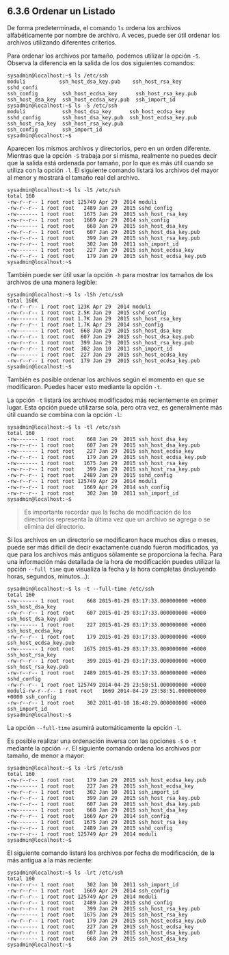 ## 6.3.6 Ordenar un Listado
De forma predeterminada, el comando `ls` ordena los archivos alfabéticamente por nombre de archivo. A veces, puede ser útil ordenar los archivos utilizando diferentes criterios.

Para ordenar los archivos por tamaño, podemos utilizar la opción `-S`. Observa la diferencia en la salida de los dos siguientes comandos:

```shell-session
sysadmin@localhost:~$ ls /etc/ssh                               
moduli           ssh_host_dsa_key.pub    ssh_host_rsa_key     sshd_confi
ssh_config        ssh_host_ecdsa_key      ssh_host_rsa_key.pub        
ssh_host_dsa_key  ssh_host_ecdsa_key.pub  ssh_import_id               
sysadmin@localhost:~$ ls -S /etc/ssh                                   
moduli            ssh_host_dsa_key      ssh_host_ecdsa_key            
sshd_config       ssh_host_dsa_key.pub  ssh_host_ecdsa_key.pub         
ssh_host_rsa_key  ssh_host_rsa_key.pub                                 
ssh_config        ssh_import_id                                        
sysadmin@localhost:~$
```

Aparecen los mismos archivos y directorios, pero en un orden diferente. Mientras que la opción `-S` trabaja por sí misma, realmente no puedes decir que la salida está ordenada por tamaño, por lo que es más útil cuando se utiliza con la opción `-l`. El siguiente comando listará los archivos del mayor al menor y mostrará el tamaño real del archivo.

```shell-session
sysadmin@localhost:~$ ls -lS /etc/ssh                                  
total 160                                                             
-rw-r--r-- 1 root root 125749 Apr 29  2014 moduli                      
-rw-r--r-- 1 root root   2489 Jan 29  2015 sshd_config                
-rw------- 1 root root   1675 Jan 29  2015 ssh_host_rsa_key            
-rw-r--r-- 1 root root   1669 Apr 29  2014 ssh_config                  
-rw------- 1 root root    668 Jan 29  2015 ssh_host_dsa_key           
-rw-r--r-- 1 root root    607 Jan 29  2015 ssh_host_dsa_key.pub       
-rw-r--r-- 1 root root    399 Jan 29  2015 ssh_host_rsa_key.pub       
-rw-r--r-- 1 root root    302 Jan 10  2011 ssh_import_id               
-rw------- 1 root root    227 Jan 29  2015 ssh_host_ecdsa_key         
-rw-r--r-- 1 root root    179 Jan 29  2015 ssh_host_ecdsa_key.pub     
sysadmin@localhost:~$
```

También puede ser útil usar la opción `-h` para mostrar los tamaños de los archivos de una manera legible:

```shell-session
sysadmin@localhost:~$ ls -lSh /etc/ssh                                
total 160K                                                             
-rw-r--r-- 1 root root 123K Apr 29  2014 moduli                        
-rw-r--r-- 1 root root 2.5K Jan 29  2015 sshd_config                   
-rw------- 1 root root 1.7K Jan 29  2015 ssh_host_rsa_key              
-rw-r--r-- 1 root root 1.7K Apr 29  2014 ssh_config                   
-rw------- 1 root root  668 Jan 29  2015 ssh_host_dsa_key              
-rw-r--r-- 1 root root  607 Jan 29  2015 ssh_host_dsa_key.pub          
-rw-r--r-- 1 root root  399 Jan 29  2015 ssh_host_rsa_key.pub          
-rw-r--r-- 1 root root  302 Jan 10  2011 ssh_import_id           
-rw------- 1 root root  227 Jan 29  2015 ssh_host_ecdsa_key           
-rw-r--r-- 1 root root  179 Jan 29  2015 ssh_host_ecdsa_key.pub      
sysadmin@localhost:~$
```

También es posible ordenar los archivos según el momento en que se modificaron. Puedes hacer esto mediante la opción `-t`.

La opción `-t` listará los archivos modificados más recientemente en primer lugar. Esta opción puede utilizarse sola, pero otra vez, es generalmente más útil cuando se combina con la opción `-l`:

```shell-session
sysadmin@localhost:~$ ls -tl /etc/ssh                                 
total 160                                                             
-rw------- 1 root root    668 Jan 29  2015 ssh_host_dsa_key            
-rw-r--r-- 1 root root    607 Jan 29  2015 ssh_host_dsa_key.pub        
-rw------- 1 root root    227 Jan 29  2015 ssh_host_ecdsa_key          
-rw-r--r-- 1 root root    179 Jan 29  2015 ssh_host_ecdsa_key.pub     
-rw------- 1 root root   1675 Jan 29  2015 ssh_host_rsa_key            
-rw-r--r-- 1 root root    399 Jan 29  2015 ssh_host_rsa_key.pub       
-rw-r--r-- 1 root root   2489 Jan 29  2015 sshd_config                
-rw-r--r-- 1 root root 125749 Apr 29  2014 moduli                      
-rw-r--r-- 1 root root   1669 Apr 29  2014 ssh_config                  
-rw-r--r-- 1 root root    302 Jan 10  2011 ssh_import_id               
sysadmin@localhost:~$
```

>Es importante recordar que la fecha de modificación de los directorios representa la última vez que un archivo se agrega o se elimina del directorio.

Si los archivos en un directorio se modificaron hace muchos días o meses, puede ser más difícil de decir exactamente cuándo fueron modificados, ya que para los archivos más antiguos sólamente se proporciona la fecha. Para una información más detallada de la hora de modificación puedes utilizar la opción `--full time` que visualiza la fecha y la hora completas (incluyendo horas, segundos, minutos...):

```shell-session
sysadmin@localhost:~$ ls -t --full-time /etc/ssh                       
total 160                                                             
-rw------- 1 root root    668 2015-01-29 03:17:33.000000000 +0000 ssh_host_dsa_key                                                            
-rw-r--r-- 1 root root    607 2015-01-29 03:17:33.000000000 +0000 ssh_host_dsa_key.pub                                                         
-rw------- 1 root root    227 2015-01-29 03:17:33.000000000 +0000 ssh_host_ecdsa_key                                                           
-rw-r--r-- 1 root root    179 2015-01-29 03:17:33.000000000 +0000 ssh_host_ecdsa_key.pub                                                      
-rw------- 1 root root   1675 2015-01-29 03:17:33.000000000 +0000 ssh_host_rsa_key                                                             
-rw-r--r-- 1 root root    399 2015-01-29 03:17:33.000000000 +0000 ssh_host_rsa_key.pub                                                         
-rw-r--r-- 1 root root   2489 2015-01-29 03:17:33.000000000 +0000 sshd_config   
-rw-r--r-- 1 root root 125749 2014-04-29 23:58:51.000000000 +0000 moduli-rw-r--r-- 1 root root   1669 2014-04-29 23:58:51.000000000 +0000 ssh_config    
-rw-r--r-- 1 root root    302 2011-01-10 18:48:29.000000000 +0000 ssh_import_id 
sysadmin@localhost:~$
```

La opción `--full-time` asumirá automáticamente la opción `-l`.

Es posible realizar una ordenación inversa con las opciones `-S` o `-t` mediante la opción `-r`. El siguiente comando ordena los archivos por tamaño, de menor a mayor:

```shell-session
sysadmin@localhost:~$ ls -lrS /etc/ssh                                 
total 160                                                              
-rw-r--r-- 1 root root    179 Jan 29  2015 ssh_host_ecdsa_key.pub      
-rw------- 1 root root    227 Jan 29  2015 ssh_host_ecdsa_key          
-rw-r--r-- 1 root root    302 Jan 10  2011 ssh_import_id               
-rw-r--r-- 1 root root    399 Jan 29  2015 ssh_host_rsa_key.pub        
-rw-r--r-- 1 root root    607 Jan 29  2015 ssh_host_dsa_key.pub        
-rw------- 1 root root    668 Jan 29  2015 ssh_host_dsa_key            
-rw-r--r-- 1 root root   1669 Apr 29  2014 ssh_config                  
-rw------- 1 root root   1675 Jan 29  2015 ssh_host_rsa_key            
-rw-r--r-- 1 root root   2489 Jan 29  2015 sshd_config                 
-rw-r--r-- 1 root root 125749 Apr 29  2014 moduli                      
sysadmin@localhost:~$
```

El siguiente comando listará los archivos por fecha de modificación, de la más antigua a la más reciente:

```shell-session
sysadmin@localhost:~$ ls -lrt /etc/ssh                                 
total 160                                                              
-rw-r--r-- 1 root root    302 Jan 10  2011 ssh_import_id               
-rw-r--r-- 1 root root   1669 Apr 29  2014 ssh_config                  
-rw-r--r-- 1 root root 125749 Apr 29  2014 moduli                      
-rw-r--r-- 1 root root   2489 Jan 29  2015 sshd_config                 
-rw-r--r-- 1 root root    399 Jan 29  2015 ssh_host_rsa_key.pub        
-rw------- 1 root root   1675 Jan 29  2015 ssh_host_rsa_key            
-rw-r--r-- 1 root root    179 Jan 29  2015 ssh_host_ecdsa_key.pub      
-rw------- 1 root root    227 Jan 29  2015 ssh_host_ecdsa_key          
-rw-r--r-- 1 root root    607 Jan 29  2015 ssh_host_dsa_key.pub        
-rw------- 1 root root    668 Jan 29  2015 ssh_host_dsa_key            
sysadmin@localhost:~$
```